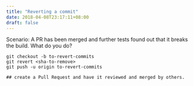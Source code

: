```yaml
---
title: "Reverting a commit"
date: 2018-04-08T23:17:11+08:00
draft: false
---
```


Scenario: A PR has been merged and further tests found out that it breaks the build. What do you do?
```
git checkout -b to-revert-commits
git revert <sha-to-remove>
git push -u origin to-revert-commits
 
## create a Pull Request and have it reviewed and merged by others.
```
